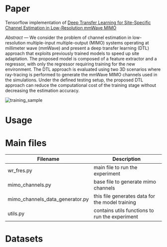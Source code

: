 # Paper

Tensorflow implementation of [Deep Transfer Learning for Site-Specific Channel
Estimation in Low-Resolution mmWave MIMO](https://ieeexplore.ieee.org/document/9388873)

*Abstract* — We consider the problem of channel estimation in
low-resolution multiple-input multiple-output (MIMO) systems
operating at millimeter wave (mmWave) and present a deep
transfer learning (DTL) approach that exploits previously trained
models to speed up site adaptation. The proposed model is
composed of a feature extractor and a regressor, with only the
regressor requiring training for the new environment. The DTL
approach is evaluated using two 3D scenarios where ray-tracing
is performed to generate the mmWave MIMO channels used in
the simulations. Under the defined testing setup, the proposed
DTL approach can reduce the computational cost of the training
stage without decreasing the estimation accuracy.

![training_sample]("img/sample.png")

# Usage

# Main files

Filename   | Description
--------- | ------
wr_fres.py | main file to run the experiment
mimo_channels.py | base file to generate mimo channels
mimo_channels_data_generator.py | this file generates data for the model training
utils.py | contains utils functions to run the experiment

# Datasets
